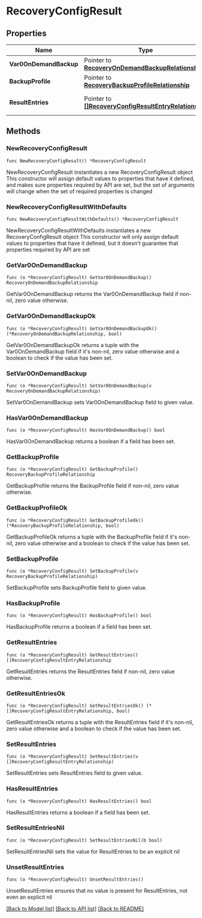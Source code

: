 # RecoveryConfigResult

## Properties

Name | Type | Description | Notes
------------ | ------------- | ------------- | -------------
**Var0OnDemandBackup** | Pointer to [**RecoveryOnDemandBackupRelationship**](recovery.OnDemandBackup.Relationship.md) |  | [optional] 
**BackupProfile** | Pointer to [**RecoveryBackupProfileRelationship**](recovery.BackupProfile.Relationship.md) |  | [optional] 
**ResultEntries** | Pointer to [**[]RecoveryConfigResultEntryRelationship**](recovery.ConfigResultEntry.Relationship.md) | An array of relationships to recoveryConfigResultEntry resources. | [optional] 

## Methods

### NewRecoveryConfigResult

`func NewRecoveryConfigResult() *RecoveryConfigResult`

NewRecoveryConfigResult instantiates a new RecoveryConfigResult object
This constructor will assign default values to properties that have it defined,
and makes sure properties required by API are set, but the set of arguments
will change when the set of required properties is changed

### NewRecoveryConfigResultWithDefaults

`func NewRecoveryConfigResultWithDefaults() *RecoveryConfigResult`

NewRecoveryConfigResultWithDefaults instantiates a new RecoveryConfigResult object
This constructor will only assign default values to properties that have it defined,
but it doesn't guarantee that properties required by API are set

### GetVar0OnDemandBackup

`func (o *RecoveryConfigResult) GetVar0OnDemandBackup() RecoveryOnDemandBackupRelationship`

GetVar0OnDemandBackup returns the Var0OnDemandBackup field if non-nil, zero value otherwise.

### GetVar0OnDemandBackupOk

`func (o *RecoveryConfigResult) GetVar0OnDemandBackupOk() (*RecoveryOnDemandBackupRelationship, bool)`

GetVar0OnDemandBackupOk returns a tuple with the Var0OnDemandBackup field if it's non-nil, zero value otherwise
and a boolean to check if the value has been set.

### SetVar0OnDemandBackup

`func (o *RecoveryConfigResult) SetVar0OnDemandBackup(v RecoveryOnDemandBackupRelationship)`

SetVar0OnDemandBackup sets Var0OnDemandBackup field to given value.

### HasVar0OnDemandBackup

`func (o *RecoveryConfigResult) HasVar0OnDemandBackup() bool`

HasVar0OnDemandBackup returns a boolean if a field has been set.

### GetBackupProfile

`func (o *RecoveryConfigResult) GetBackupProfile() RecoveryBackupProfileRelationship`

GetBackupProfile returns the BackupProfile field if non-nil, zero value otherwise.

### GetBackupProfileOk

`func (o *RecoveryConfigResult) GetBackupProfileOk() (*RecoveryBackupProfileRelationship, bool)`

GetBackupProfileOk returns a tuple with the BackupProfile field if it's non-nil, zero value otherwise
and a boolean to check if the value has been set.

### SetBackupProfile

`func (o *RecoveryConfigResult) SetBackupProfile(v RecoveryBackupProfileRelationship)`

SetBackupProfile sets BackupProfile field to given value.

### HasBackupProfile

`func (o *RecoveryConfigResult) HasBackupProfile() bool`

HasBackupProfile returns a boolean if a field has been set.

### GetResultEntries

`func (o *RecoveryConfigResult) GetResultEntries() []RecoveryConfigResultEntryRelationship`

GetResultEntries returns the ResultEntries field if non-nil, zero value otherwise.

### GetResultEntriesOk

`func (o *RecoveryConfigResult) GetResultEntriesOk() (*[]RecoveryConfigResultEntryRelationship, bool)`

GetResultEntriesOk returns a tuple with the ResultEntries field if it's non-nil, zero value otherwise
and a boolean to check if the value has been set.

### SetResultEntries

`func (o *RecoveryConfigResult) SetResultEntries(v []RecoveryConfigResultEntryRelationship)`

SetResultEntries sets ResultEntries field to given value.

### HasResultEntries

`func (o *RecoveryConfigResult) HasResultEntries() bool`

HasResultEntries returns a boolean if a field has been set.

### SetResultEntriesNil

`func (o *RecoveryConfigResult) SetResultEntriesNil(b bool)`

 SetResultEntriesNil sets the value for ResultEntries to be an explicit nil

### UnsetResultEntries
`func (o *RecoveryConfigResult) UnsetResultEntries()`

UnsetResultEntries ensures that no value is present for ResultEntries, not even an explicit nil

[[Back to Model list]](../README.md#documentation-for-models) [[Back to API list]](../README.md#documentation-for-api-endpoints) [[Back to README]](../README.md)


